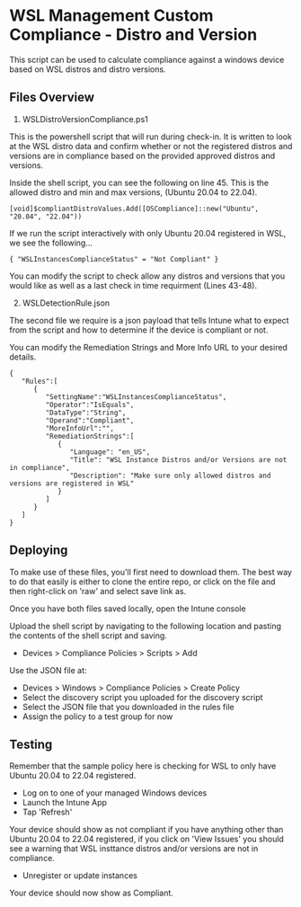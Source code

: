 # WSL Management Custom Compliance - Distro and Version

This script can be used to calculate compliance against a windows device based on WSL distros and distro versions.

## Files Overview

1. WSLDistroVersionCompliance.ps1


This is the powershell script that will run during check-in. It is written to look at the WSL distro data and confirm whether or not the registered distros and versions are in compliance based on the provided approved distros and versions.

Inside the shell script, you can see the following on line 45. This is the allowed distro and min and max versions, (Ubuntu 20.04 to 22.04).

```
[void]$compliantDistroValues.Add([OSCompliance]::new("Ubuntu", "20.04", "22.04"))
```

If we run the script interactively with only Ubuntu 20.04 registered in WSL, we see the following...

```
{ "WSLInstancesComplianceStatus" = "Not Compliant" }
```

You can modify the script to check allow any distros and versions that you would like as well as a last check in time requirment (Lines 43-48).


2. WSLDetectionRule.json

The second file we require is a json payload that tells Intune what to expect from the script and how to determine if the device is compliant or not.

You can modify the Remediation Strings and More Info URL to your desired details.

```
{
   "Rules":[
      { 
         "SettingName":"WSLInstancesComplianceStatus",
         "Operator":"IsEquals",
         "DataType":"String",
         "Operand":"Compliant",
         "MoreInfoUrl":"",
         "RemediationStrings":[ 
            { 
               "Language": "en_US",
               "Title": "WSL Instance Distros and/or Versions are not in compliance",
               "Description": "Make sure only allowed distros and versions are registered in WSL"
            }
         ]
      }
   ]
}
```

## Deploying

To make use of these files, you'll first need to download them. The best way to do that easily is either to clone the entire repo, or click on the file and then right-click on 'raw' and select save link as.

Once you have both files saved locally, open the Intune console

Upload the shell script by navigating to the following location and pasting the contents of the shell script and saving.


- Devices > Compliance Policies > Scripts > Add


Use the JSON file at:


- Devices > Windows > Compliance Policies > Create Policy
- Select the discovery script you uploaded for the discovery script
- Select the JSON file that you downloaded in the rules file
- Assign the policy to a test group for now


## Testing

Remember that the sample policy here is checking for WSL to only have Ubuntu 20.04 to 22.04 registered.

- Log on to one of your managed Windows devices
- Launch the Intune App
- Tap 'Refresh'

Your device should show as not compliant if you have anything other than Ubuntu 20.04 to 22.04 registered, if you click on 'View Issues' you should see a warning that WSL insttance distros and/or versions are not in compliance.

- Unregister or update instances

Your device should now show as Compliant.
